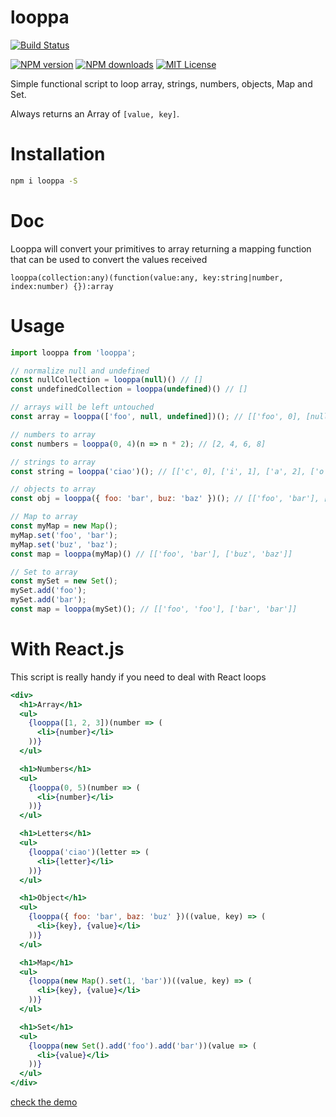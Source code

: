 # looppa

[![Build Status][travis-image]][travis-url]

[![NPM version][npm-version-image]][npm-url]
[![NPM downloads][npm-downloads-image]][npm-url]
[![MIT License][license-image]][license-url]

Simple functional script to loop array, strings, numbers, objects, Map and Set.

Always returns an Array of `[value, key]`.

# Installation

```sh
npm i looppa -S
```

# Doc

Looppa will convert your primitives to array returning a mapping function that can be used to convert the values received

```
looppa(collection:any)(function(value:any, key:string|number, index:number) {}):array

```
# Usage
```js
import looppa from 'looppa';

// normalize null and undefined
const nullCollection = looppa(null)() // []
const undefinedCollection = looppa(undefined)() // []

// arrays will be left untouched
const array = looppa(['foo', null, undefined])(); // [['foo', 0], [null, 1], [undefined, 2]]

// numbers to array
const numbers = looppa(0, 4)(n => n * 2); // [2, 4, 6, 8]

// strings to array
const string = looppa('ciao')(); // [['c', 0], ['i', 1], ['a', 2], ['o', 3]]

// objects to array
const obj = looppa({ foo: 'bar', buz: 'baz' })(); // [['foo', 'bar'], ['buz', 'baz']]

// Map to array
const myMap = new Map();
myMap.set('foo', 'bar');
myMap.set('buz', 'baz');
const map = looppa(myMap)() // [['foo', 'bar'], ['buz', 'baz']]

// Set to array
const mySet = new Set();
mySet.add('foo');
mySet.add('bar');
const map = looppa(mySet)(); // [['foo', 'foo'], ['bar', 'bar']]
```

# With React.js

This script is really handy if you need to deal with React loops

```jsx
<div>
  <h1>Array</h1>
  <ul>
    {looppa([1, 2, 3])(number => (
      <li>{number}</li>
    ))}
  </ul>

  <h1>Numbers</h1>
  <ul>
    {looppa(0, 5)(number => (
      <li>{number}</li>
    ))}
  </ul>

  <h1>Letters</h1>
  <ul>
    {looppa('ciao')(letter => (
      <li>{letter}</li>
    ))}
  </ul>

  <h1>Object</h1>
  <ul>
    {looppa({ foo: 'bar', baz: 'buz' })((value, key) => (
      <li>{key}, {value}</li>
    ))}
  </ul>

  <h1>Map</h1>
  <ul>
    {looppa(new Map().set(1, 'bar'))((value, key) => (
      <li>{key}, {value}</li>
    ))}
  </ul>

  <h1>Set</h1>
  <ul>
    {looppa(new Set().add('foo').add('bar'))(value => (
      <li>{value}</li>
    ))}
  </ul>
</div>
```

[check the demo](https://plnkr.co/edit/1DHUkr1mCUafiwz68f62?p=preview)


[travis-image]:https://img.shields.io/travis/dreipol/looppa.svg?style=flat-square
[travis-url]:https://travis-ci.org/dreipol/looppa

[license-image]:http://img.shields.io/badge/license-MIT-000000.svg?style=flat-square
[license-url]:LICENSE.txt

[npm-version-image]:http://img.shields.io/npm/v/looppa.svg?style=flat-square
[npm-downloads-image]:http://img.shields.io/npm/dm/looppa.svg?style=flat-square
[npm-url]:https://npmjs.org/package/looppa
